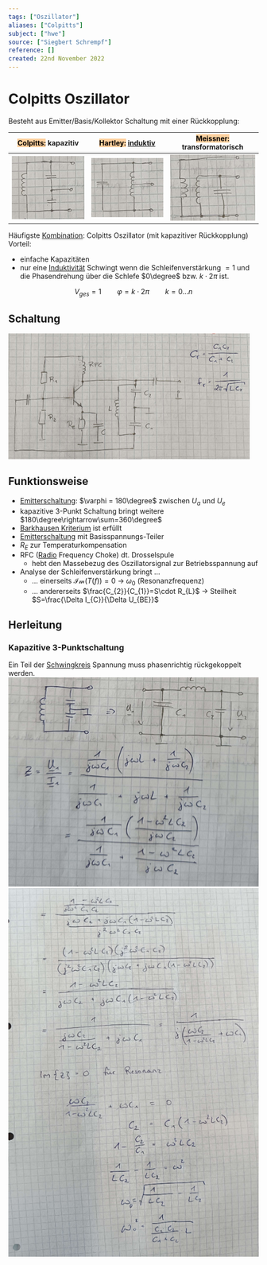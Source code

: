 ```yaml
---
tags: ["Oszillator"]
aliases: ["Colpitts"]
subject: ["hwe"]
source: ["Siegbert Schrempf"]
reference: []
created: 22nd November 2022
---
```


# Colpitts Oszillator
Besteht aus Emitter/Basis/Kollektor Schaltung mit einer Rückkopplung:

| <mark style="background: #FFB86CA6;">Colpitts:</mark> kapazitiv | <mark style="background: #FFB86CA6;">Hartley:</mark> [induktiv](Induktivit%C3%A4ten%5C) | <mark style="background: #FFB86CA6;">Meissner:</mark> transformatorisch |
| --------------------------------------------------------------- | --------------------------------------------------------------------------------- | ----------------------------------------------------------------------- |
| ![colpitts1](hwe/assets/colpitts1.png)                            | ![Pasted image 20221128102527](hwe/assets/Pasted%20image%2020221128102527.png)                                              | ![Pasted image 20221128102551](hwe/assets/Pasted%20image%2020221128102551.png)                                    |

Häufigste [Kombination](mathe/mathe%20(5)/Kombination.md): Colpitts Oszillator (mit kapazitiver Rückkopplung)
Vorteil: 
- einfache Kapazitäten
- nur eine [Induktivität](hwe/Induktivitäten.md)
Schwingt wenn die Schleifenverstärkung $=1$ und die Phasendrehung über die Schlefe $0\degree$ bzw. $k\cdot2\pi$ ist.

$$V_{ges}=1 \qquad \varphi = k\cdot2\pi \qquad k=0\dots n$$

## Schaltung
![colp-sch](hwe/assets/colp-sch.png)

## Funktionsweise
- [Emitterschaltung](hwe/Kollektorfolger.md): $\varphi = 180\degree$ zwischen $U_{a}$ und $U_{e}$
- kapazitive 3-Punkt Schaltung bringt weitere $180\degree\rightarrow\sum=360\degree$
- [Barkhausen Kriterium](hwe/Oszillatoren/Barkhausen%20Kriterium.md) ist erfüllt
- [Emitterschaltung](hwe/Kollektorfolger.md) mit Basisspannungs-Teiler
- $R_{E}$ zur Temperaturkompensation
- RFC ([Radio](physik/Rundfunk.md) Frequency Choke) dt. Drosselspule
	- hebt den Massebezug des Oszillatorsignal zur Betriebsspannung auf
- Analyse der Schleifenverstärkung bringt …
	- … einerseits $\mathcal{Im}(T(f))=0$ -> $\omega_{0}$ (Resonanzfrequenz)
	- … andererseits $\frac{C_{2}}{C_{1}}=S\cdot R_{L}$ -> Steilheit $S=\frac{\Delta I_{C}}{\Delta U_{BE}}$

## Herleitung
### Kapazitive 3-Punktschaltung
Ein Teil der [Schwingkreis](mathe/mathe%20(4)/Schwingkreise.md) Spannung muss phasenrichtig rückgekoppelt werden.
![500](hwe/assets/Pasted%20image%2020221128104351.png)
![Pasted image 20221128104421](hwe/assets/Pasted%20image%2020221128104421.png)
